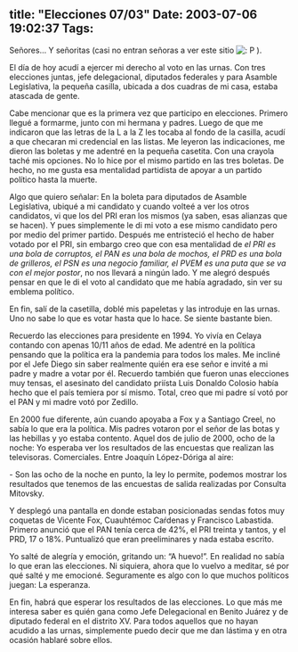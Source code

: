 title: "Elecciones 07/03"
Date: 2003-07-06 19:02:37
Tags: 
---
<p>Señores&#8230; Y señoritas (casi no entran señoras a ver este sitio <img alt=": P " src="http://web.archive.org/web/20030719200405/http://www.damog.org/blog/b2-img/smilies/icon_razz.gif"/>).</p>

<p>El día de hoy acudí a ejercer mi derecho al voto en las urnas. Con tres elecciones juntas, jefe delegacional, diputados federales y para Asamble Legislativa, la pequeña casilla, ubicada a dos cuadras de mi casa, estaba atascada de gente.</p>

<p>Cabe mencionar que es la primera vez que participo en elecciones. Primero llegué a formarme, junto con mi hermana y padres. Luego de que me indicaron que las letras de la L a la Z les tocaba al fondo de la casilla, acudí a que checaran mi credencial en las listas. Me leyeron las indicaciones, me dieron las boletas y me adentré en la pequeña casetita. Con una crayola taché mis opciones. No lo hice por el mismo partido en las tres boletas. De hecho, no me gusta esa mentalidad partidista de apoyar a un partido político hasta la muerte.</p>

<p>Algo que quiero señalar: En la boleta para diputados de Asamble Legislativa, ubiqué a mi candidato y cuando volteé a ver los otros candidatos, vi que los del PRI eran los mismos (ya saben, esas alianzas que se hacen). Y pues simplemente le di mi voto a ese mismo candidato pero por medio del primer partido. Después me entristeció el hecho de haber votado por el PRI, sin embargo creo que con esa mentalidad de <em>el PRI es una bola de corruptos, el PAN es una bola de mochos, el PRD es una bola de grilleros, el PSN es una negocio familiar, el PVEM es una puta que se va con el mejor postor</em>, no nos llevará a ningún lado. Y me alegró después pensar en que le di el voto al candidato que me había agradado, sin ver su emblema político.</p>

<p>En fin, salí de la casetilla, doblé mis papeletas y las introduje en las urnas. Uno no sabe lo que es votar hasta que lo hace. Se siente bastante bien.</p>

<p>Recuerdo las elecciones para presidente en 1994. Yo vivía en Celaya contando con apenas 10/11 años de edad. Me adentré en la política pensando que la política era la pandemia para todos los males. Me incliné por el Jefe Diego sin saber realmente quién era ese señor e invité a mi padre y madre a votar por él. Recuerdo también que fueron unas elecciones muy tensas, el asesinato del candidato priísta Luis Donaldo Colosio había hecho que el país temiera por sí mismo. Total, creo que mi padre sí votó por el PAN y mi madre votó por Zedillo.</p>

<p>En 2000 fue diferente, aún cuando apoyaba a Fox y a Santiago Creel, no sabía lo que era la política. Mis padres votaron por el señor de las botas y las hebillas y yo estaba contento. Aquel dos de julio de 2000, ocho de la noche: Yo esperaba ver los resultados de las encuestas que realizan las televisoras. Comerciales. Entre Joaquín López-Dóriga al aire:</p>

<p>- Son las ocho de la noche en punto, la ley lo permite, podemos mostrar los resultados que tenemos de las encuestas de salida realizadas por Consulta Mitovsky.</p>

<p>Y desplegó una pantalla en donde estaban posicionadas sendas fotos muy coquetas de Vicente Fox, Cuauhtémoc Caŕdenas y Francisco Labastida. Primero anunció que el PAN tenía cerca de 42%, el PRI treinta y tantos, y el PRD, 17&#160;o 18%. Puntualizó que eran preeliminares y nada estaba escrito.</p>

<p>Yo salté de alegría y emoción, gritando un: &#8220;A huevo!&#8221;. En realidad no sabía lo que eran las elecciones. Ni siquiera, ahora que lo vuelvo a meditar, sé por qué salté y me emocioné. Seguramente es algo con lo que muchos políticos juegan: La esperanza.</p>

<p>En fin, habrá que esperar los resultados de las elecciones. Lo que más me interesa saber es quién gana como Jefe Delegacional en Benito Juárez y de diputado federal en el distrito XV. Para todos aquellos que no hayan acudido a las urnas, simplemente puedo decir que me dan lástima y en otra ocasión hablaré sobre ellos.</p>
